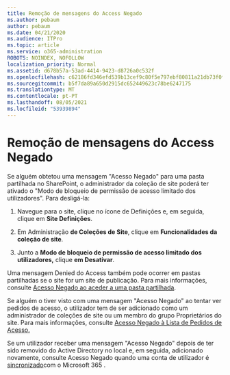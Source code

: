 ```yaml
---
title: Remoção de mensagens do Access Negado
ms.author: pebaum
author: pebaum
ms.date: 04/21/2020
ms.audience: ITPro
ms.topic: article
ms.service: o365-administration
ROBOTS: NOINDEX, NOFOLLOW
localization_priority: Normal
ms.assetid: d678b57a-53ad-4414-9423-d8726a0c532f
ms.openlocfilehash: c62186fd346efd539b13cef9c80f5e797ebf80811a21db73f0f07fd86c080d55
ms.sourcegitcommit: b5f7da89a650d2915dc652449623c78be6247175
ms.translationtype: MT
ms.contentlocale: pt-PT
ms.lasthandoff: 08/05/2021
ms.locfileid: "53939894"
---
```

# <a name="troubleshoot-access-denied-messages"></a>Remoção de mensagens do Access Negado

Se alguém obtetou uma mensagem "Acesso Negado" para uma pasta partilhada no SharePoint, o administrador da coleção de site poderá ter ativado o "Modo de bloqueio de permissão de acesso limitado dos utilizadores". Para desligá-la: 
  
1. Navegue para o site, clique no ícone de Definições e, em seguida, clique em **Site Definições**.
    
2. Em Administração **de Coleções de Site**, clique em **Funcionalidades da coleção de site**.
    
3. Junto a **Modo de bloqueio de permissão de acesso limitado dos utilizadores,** clique **em Desativar**.
    
Uma mensagem Denied do Access também pode ocorrer em pastas partilhadas se o site for um site de publicação. Para mais informações, consulte [Acesso Negado ao aceder a uma pasta partilhada](https://answers.microsoft.com/windows/forum/windows_7-files/access-denied-to-share-folder/79fae49d-cddf-4845-8ac8-c141884d85fb).
  
Se alguém o tiver visto com uma mensagem "Acesso Negado" ao tentar ver pedidos de acesso, o utilizador tem de ser adicionado como um administrador de coleções de site ou um membro do grupo Proprietários do site. Para mais informações, consulte [Acesso Negado à Lista de Pedidos de Acesso.](https://go.microsoft.com/fwlink/?linkid=2004220)
  
Se um utilizador receber uma mensagem "Acesso Negado" depois de ter sido removido do Active Directory no local e, em seguida, adicionado novamente, consulte Acesso Negado quando uma conta de utilizador é [sincronizado](https://go.microsoft.com/fwlink/?linkid=2004318)com o Microsoft 365 .
  

